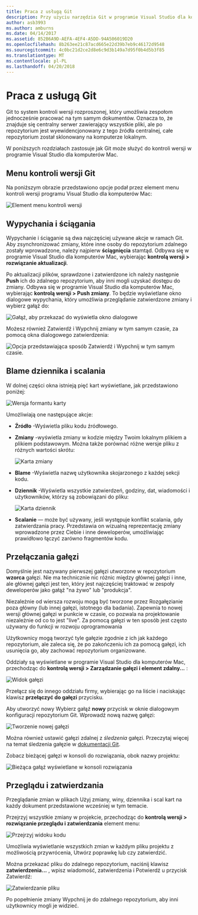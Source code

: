 ```yaml
---
title: Praca z usługą Git
description: Przy użyciu narzędzia Git w programie Visual Studio dla komputerów Mac.
author: asb3993
ms.author: amburns
ms.date: 04/14/2017
ms.assetid: 852B6A9D-AEFA-4EF4-A5DD-94A506019D20
ms.openlocfilehash: 8b263ee21c87acd665e22d39b7eb9c46172d9548
ms.sourcegitcommit: 4c0bc21d2ce2d8e6c9d3b149a7d95f0b4d5b3f85
ms.translationtype: MT
ms.contentlocale: pl-PL
ms.lasthandoff: 04/20/2018
---
```

# <a name="working-with-git"></a>Praca z usługą Git

Git to system kontroli wersji rozproszonej, który umożliwia zespołom jednocześnie pracować na tym samym dokumentów. Oznacza to, że znajduje się centralny serwer zawierający wszystkie pliki, ale po repozytorium jest wyewidencjonowany z tego źródła centralnej, całe repozytorium został sklonowany na komputerze lokalnym.

W poniższych rozdziałach zastosuje jak Git może służyć do kontroli wersji w programie Visual Studio dla komputerów Mac.

## <a name="git-version-control-menu"></a>Menu kontroli wersji Git

Na poniższym obrazie przedstawiono opcje podał przez element menu kontroli wersji programu Visual Studio dla komputerów Mac:

![Element menu kontroli wersji](media/version-control-gitVersionControlMenu.png)

## <a name="push-and-pull"></a>Wypychania i ściągania 

Wypychanie i ściąganie są dwa najczęściej używane akcje w ramach Git. Aby zsynchronizować zmiany, które inne osoby do repozytorium zdalnego zostały wprowadzone, należy najpierw **ściągnięcia** stamtąd. Odbywa się w programie Visual Studio dla komputerów Mac, wybierając **kontrolą wersji > rozwiązanie aktualizacji**.

Po aktualizacji plików, sprawdzone i zatwierdzone ich należy następnie **Push** ich do zdalnego repozytorium, aby inni mogli uzyskać dostępu do zmiany. Odbywa się w programie Visual Studio dla komputerów Mac, wybierając **kontrolą wersji > Push zmiany**. To będzie wyświetlane okno dialogowe wypychania, który umożliwia przeglądanie zatwierdzone zmiany i wybierz gałąź do:

![Gałąź, aby przekazać do wyświetla okno dialogowe](media/version-control-gitPush.png)

Możesz również Zatwierdź i Wypchnij zmiany w tym samym czasie, za pomocą okna dialogowego zatwierdzenia:

![Opcja przedstawiająca sposób Zatwierdź i Wypchnij w tym samym czasie.](media/version-control-commitPush.png)

## <a name="blame-log-and-merge"></a>Blame dziennika i scalania

W dolnej części okna istnieją pięć kart wyświetlane, jak przedstawiono poniżej:

![Wersja formantu karty](media/version-control-gitTabs.png)

Umożliwiają one następujące akcje:

* **Źródło** -Wyświetla pliku kodu źródłowego.
* **Zmiany** -wyświetla zmiany w kodzie między Twoim lokalnym plikiem a plikiem podstawowym. Można także porównać różne wersje pliku z różnych wartości skrótu:

    ![Karta zmiany](media/version-control-gitChange.png)

* **Blame** -Wyświetla nazwę użytkownika skojarzonego z każdej sekcji kodu.
* **Dziennik** -Wyświetla wszystkie zatwierdzeń, godziny, dat, wiadomości i użytkowników, którzy są zobowiązani do pliku:

    ![Karta dziennik](media/version-control-gitLog.png)

* **Scalanie** — może być używany, jeśli występuje konflikt scalania, gdy zatwierdzania pracy. Przedstawia on wizualną reprezentację zmiany wprowadzone przez Ciebie i inne deweloperów, umożliwiając prawidłowo łączyć zarówno fragmentów kodu. 

## <a name="switching-branches"></a>Przełączania gałęzi 

Domyślnie jest nazywany pierwszej gałęzi utworzone w repozytorium **wzorca** gałęzi. Nie ma technicznie nic różnic między głównej gałęzi i inne, ale głównej gałęzi jest ten, który jest najczęściej traktować w zespoły deweloperów jako gałąź "na żywo" lub "produkcja".

Niezależnie od wiersza rozwoju mogą być tworzone przez Rozgałęzianie poza główny (lub innej gałęzi, istotnego dla badania). Zapewnia to nowej wersji głównej gałęzi w punkcie w czasie, co pozwala na projektowanie niezależnie od co to jest "live". Za pomocą gałęzi w ten sposób jest często używany do funkcji w rozwoju oprogramowania

Użytkownicy mogą tworzyć tyle gałęzie zgodnie z ich jak każdego repozytorium, ale zaleca się, że po zakończeniu ich za pomocą gałęzi, ich usunięcia go, aby zachować repozytorium organizowane.

Oddziały są wyświetlane w programie Visual Studio dla komputerów Mac, przechodząc do **kontrolą wersji > Zarządzanie gałęzi i element zdalny...** :

![Widok gałęzi](media/version-control-gitBranch2.png)

Przełącz się do innego oddziału firmy, wybierając go na liście i naciskając klawisz **przełączyć do gałęzi** przycisku.

Aby utworzyć nowy Wybierz gałąź **nowy** przycisk w oknie dialogowym konfiguracji repozytorium Git. Wprowadź nową nazwę gałęzi:

![Tworzenie nowej gałęzi](media/version-control-gitBranch.png)

Można również ustawić gałęzi zdalnej z _śledzenia_ gałęzi. Przeczytaj więcej na temat śledzenia gałęzie w [dokumentacji Git](https://git-scm.com/book/en/v2/Git-Branching-Remote-Branches#Tracking-Branches).

Zobacz bieżącej gałęzi w konsoli do rozwiązania, obok nazwy projektu:

 ![Bieżąca gałąź wyświetlane w konsoli rozwiązania](media/version-control-gitBranchName.png)

## <a name="reviewing-and-committing"></a>Przeglądu i zatwierdzania 

Przeglądanie zmian w plikach Użyj zmiany, winy, dziennika i scal kart na każdy dokument przedstawione wcześniej w tym temacie.

Przejrzyj wszystkie zmiany w projekcie, przechodząc do **kontrolą wersji > rozwiązanie przeglądu i zatwierdzania** element menu:

![Przejrzyj widoku kodu](media/version-control-gitReviewCommit.png)

Umożliwia wyświetlanie wszystkich zmian w każdym pliku projektu z możliwością przywrócenia, Utwórz poprawkę lub czy zatwierdzić.

Można przekazać pliku do zdalnego repozytorium, naciśnij klawisz **zatwierdzenia...** , wpisz wiadomość, zatwierdzenia i Potwierdź u przycisk Zatwierdź:

![Zatwierdzanie pliku](media/version-control-gitCommit.png)

Po popełnienie zmiany Wypchnij je do zdalnego repozytorium, aby inni użytkownicy mogli je widzieć.